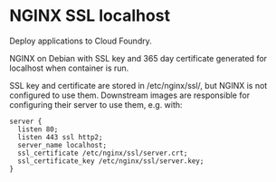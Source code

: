 # NGINX SSL localhost

Deploy applications to Cloud Foundry.

NGINX on Debian with SSL key and 365 day certificate generated for localhost
when container is run.

SSL key and certificate are stored in /etc/nginx/ssl/, but NGINX is not
configured to use them. Downstream images are responsible for configuring
their server to use them, e.g. with:
```
server {
  listen 80;
  listen 443 ssl http2;
  server_name localhost;
  ssl_certificate /etc/nginx/ssl/server.crt;
  ssl_certificate_key /etc/nginx/ssl/server.key;
}
```
